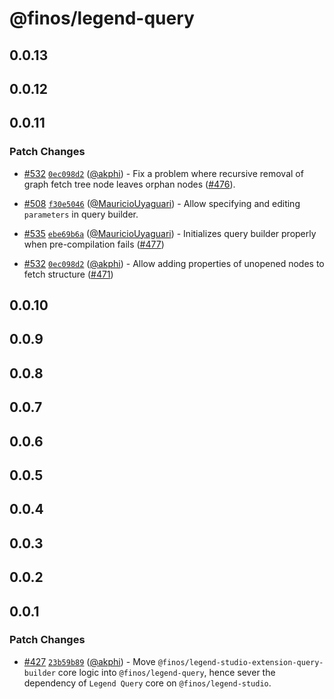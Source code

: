 # @finos/legend-query

## 0.0.13

## 0.0.12

## 0.0.11

### Patch Changes

- [#532](https://github.com/finos/legend-studio/pull/532) [`0ec098d2`](https://github.com/finos/legend-studio/commit/0ec098d20f607fd1fc848a1ce51432791e7ec717) ([@akphi](https://github.com/akphi)) - Fix a problem where recursive removal of graph fetch tree node leaves orphan nodes ([#476](https://github.com/finos/legend-studio/issues/476)).

* [#508](https://github.com/finos/legend-studio/pull/508) [`f30e5046`](https://github.com/finos/legend-studio/commit/f30e504623d53f5234a6a5290c95f01099afa672) ([@MauricioUyaguari](https://github.com/MauricioUyaguari)) - Allow specifying and editing `parameters` in query builder.

- [#535](https://github.com/finos/legend-studio/pull/535) [`ebe69b6a`](https://github.com/finos/legend-studio/commit/ebe69b6a8c33237fd11c3522e20130d9c4aa2026) ([@MauricioUyaguari](https://github.com/MauricioUyaguari)) - Initializes query builder properly when pre-compilation fails ([#477](https://github.com/finos/legend-studio/issues/477))

* [#532](https://github.com/finos/legend-studio/pull/532) [`0ec098d2`](https://github.com/finos/legend-studio/commit/0ec098d20f607fd1fc848a1ce51432791e7ec717) ([@akphi](https://github.com/akphi)) - Allow adding properties of unopened nodes to fetch structure ([#471](https://github.com/finos/legend-studio/issues/471))

## 0.0.10

## 0.0.9

## 0.0.8

## 0.0.7

## 0.0.6

## 0.0.5

## 0.0.4

## 0.0.3

## 0.0.2

## 0.0.1

### Patch Changes

- [#427](https://github.com/finos/legend-studio/pull/427) [`23b59b89`](https://github.com/finos/legend-studio/commit/23b59b8962c5049d1605bcb262c16cd3c012a1dd) ([@akphi](https://github.com/akphi)) - Move `@finos/legend-studio-extension-query-builder` core logic into `@finos/legend-query`, hence sever the dependency of `Legend Query` core on `@finos/legend-studio`.
